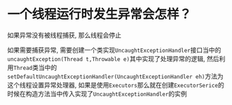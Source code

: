 # 一个线程运行时发生异常会怎样？

如果异常没有被线程捕获, 那么线程会停止

如果需要捕获异常, 需要创建一个类实现`UncaughtExceptionHandler`接口当中的`uncaughtException(Thread t,Throwable e)`其中实现了处理异常的逻辑, 然后利用`Thread`类当中的`setDefaultUncaughtExceptionHandler(UncaughtExceptionHandler eh)`方法为这个线程设置异常处理器, 如果是使用`Executors`那么就在创建`ExecutorSerice`的时候在构造方法当中传入实现了`UncaughtExceptionHandler`的实例
